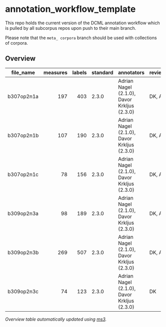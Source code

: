 # annotation_workflow_template

This repo holds the current version of the DCML annotation workflow which is pulled by all subcorpus repos upon push to their main branch. 

Please note that the `meta_ corpora` branch should be used with collections of corpora.


## Overview
|file_name |measures|labels|standard|                annotators                 |reviewers|
|----------|-------:|-----:|--------|-------------------------------------------|---------|
|b307op2n1a|     197|   403|2.3.0   |Adrian Nagel (2.1.0), Davor Krkljus (2.3.0)|DK, AN   |
|b307op2n1b|     107|   190|2.3.0   |Adrian Nagel (2.1.0), Davor Krkljus (2.3.0)|DK, AN   |
|b307op2n1c|      78|   156|2.3.0   |Adrian Nagel (2.1.0), Davor Krkljus (2.3.0)|DK, AN   |
|b309op2n3a|      98|   189|2.3.0   |Adrian Nagel (2.1.0), Davor Krkljus (2.3.0)|DK, AN   |
|b309op2n3b|     269|   507|2.3.0   |Adrian Nagel (2.1.0), Davor Krkljus (2.3.0)|DK, AN   |
|b309op2n3c|      74|   123|2.3.0   |Adrian Nagel (2.1.0), Davor Krkljus (2.3.0)|DK       |


*Overview table automatically updated using [ms3](https://johentsch.github.io/ms3/).*
